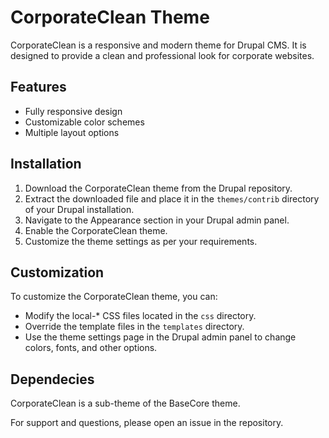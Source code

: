 # CorporateClean Theme

CorporateClean is a responsive and modern theme for Drupal CMS. It is designed to provide a clean and professional look for corporate websites.

## Features

- Fully responsive design
- Customizable color schemes
- Multiple layout options

## Installation

1. Download the CorporateClean theme from the Drupal repository.
2. Extract the downloaded file and place it in the `themes/contrib` directory of your Drupal installation.
3. Navigate to the Appearance section in your Drupal admin panel.
4. Enable the CorporateClean theme.
5. Customize the theme settings as per your requirements.

## Customization

To customize the CorporateClean theme, you can:

- Modify the local-\* CSS files located in the `css` directory.
- Override the template files in the `templates` directory.
- Use the theme settings page in the Drupal admin panel to change colors, fonts, and other options.

## Dependecies

CorporateClean is a sub-theme of the BaseCore theme.

For support and questions, please open an issue in the repository.
